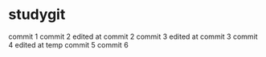 ﻿# studygit
commit 1
commit 2 edited at commit 2
commit 3 edited at commit 3
commit 4 edited at temp
commit 5
commit 6

